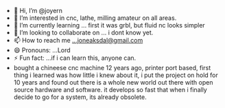 - 👋 Hi, I’m @joyern
- 👀 I’m interested in cnc, lathe, milling  amateur on all areas.
- 🌱 I’m currently learning ... first it was grbl, but fluid nc looks simpler
- 💞️ I’m looking to collaborate on ... i dont know yet.  
- 📫 How to reach me ...joneaksdal@gmail.com
- 😄 Pronouns: ...Lord  
- ⚡ Fun fact: ...if i can learn this, anyone can.
- bought a chineese cnc machine 12 years ago, printer port based, first thing i learned was how little i knew about it, i put the project on hold for 10 years and found out there is a whole new world out there with open source hardware and software. it develops so fast that when i finally decide to go for a system, its already obsolete.

<!---
joyern/joyern is a ✨ special ✨ repository because its `README.md` (this file) appears on your GitHub profile.
You can click the Preview link to take a look at your changes.
--->
